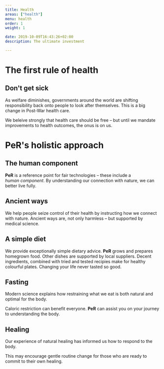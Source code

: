 ```yaml
---
title: Health
areas: ["health"]
menu: health
order: 1
weight: 1

date: 2019-10-09T16:43:26+02:00
description: The ultimate investment

---
```

# The first rule of&nbsp;health

## Don't get sick

As welfare diminishes, governments around the world are shifting responsibility back onto people to look after themselves. This is a big change in Post-War health care. 

We beleive strongly that health care should be free – but until we mandate improvements to health outcomes, the onus is on&nbsp;us.

# PeR's holistic approach

## The human component

**PeR** is a reference point for fair technologies – these include a _human&nbsp;component_. By understanding our connection with nature, we can better live&nbsp;fully. 

## Ancient ways

We help people seize control of their health by instructing how we connect with nature. Ancient ways are, not only harmless – but supported by medical&nbsp;science.

## A simple diet

We provide exceptionally simple dietary advice. **PeR** grows and prepares homegrown food. Other dishes are supported by local suppliers. Decent ingredients, combined with tried and tested recipies make for healthy colourful plates. Changing your life never tasted so&nbsp;good.

## Fasting

Modern science explains how restraining what we eat is both natural and optimal for the&nbsp;body.

Caloric restriction can benefit everyone. **PeR** can assist you on your journey to understanding the&nbsp;body.

## Healing

Our experience of natural healing has informed us how to respond to the body.

This may encourage gentle routine change for those who are ready to commit to their own&nbsp;healing.